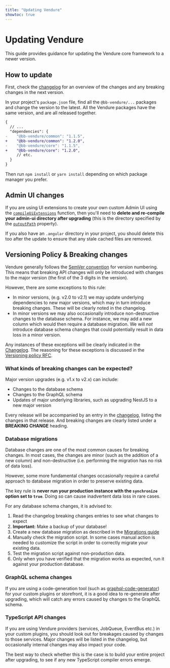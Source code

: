 ```yaml
---
title: "Updating Vendure"
showtoc: true
---
```


# Updating Vendure

This guide provides guidance for updating the Vendure core framework to a newer version.

## How to update

First, check the [changelog](https://github.com/vendure-ecommerce/vendure/blob/master/CHANGELOG.md) for an overview of the changes and any breaking changes in the next version.

In your project's `package.json` file, find all the `@bb-vendure/...` packages and change the version
to the latest. All the Vendure packages have the same version, and are all released together.

```diff
{
  // ...
  "dependencies": {
-    "@bb-vendure/common": "1.1.5",
+    "@bb-vendure/common": "1.2.0",
-    "@bb-vendure/core": "1.1.5",
+    "@bb-vendure/core": "1.2.0",
     // etc.
  }
}
```

Then run `npm install` or `yarn install` depending on which package manager you prefer.

## Admin UI changes

If you are using UI extensions to create your own custom Admin UI using the [`compileUiExtensions`](/reference/admin-ui-api/ui-devkit/compile-ui-extensions/) function, then you'll need to **delete and re-compile your admin-ui directory after upgrading** (this is the directory specified by the [`outputPath`](/reference/admin-ui-api/ui-devkit/ui-extension-compiler-options#outputpath) property).

If you also have an `.angular` directory in your project, you should delete this too after the update to ensure that any stale cached files are removed.


## Versioning Policy & Breaking changes

Vendure generally follows the [SemVer convention](https://semver.org/) for version numbering. This means that breaking API changes will only be introduced with changes to the major version (the first of the 3 digits in the version).

However, there are some exceptions to this rule:

- In minor versions, (e.g. v2.0 to v2.1) we may update underlying dependencies to new major versions, which may in turn introduce breaking changes. These will be clearly noted in the changelog.
- In minor versions we may also occasionally introduce non-destructive changes to the database schema. For instance, we may add a new column which would then require a database migration. We will _not_ introduce database schema changes that could potentially result in data loss in a minor version.

Any instances of these exceptions will be clearly indicated in the [Changelog](https://github.com/vendure-ecommerce/vendure/blob/master/CHANGELOG.md). The reasoning for these exceptions is discussed in the [Versioning policy RFC](https://github.com/vendure-ecommerce/vendure/issues/1846).

### What kinds of breaking changes can be expected?

Major version upgrades (e.g. v1.x to v2.x) can include:

* Changes to the database schema
* Changes to the GraphQL schema
* Updates of major underlying libraries, such as upgrading NestJS to a new major version

Every release will be accompanied by an entry in the [changelog](https://github.com/vendure-ecommerce/vendure/blob/master/CHANGELOG.md), listing the changes in that release. And breaking changes are clearly listed under a **BREAKING CHANGE** heading.

### Database migrations

Database changes are one of the most common causes for breaking changes. In most cases, the changes are minor (such as the addition of a new column) and non-destructive (i.e. performing the migration has no risk of data loss).

However, some more fundamental changes occasionally require a careful approach to database migration in order to preserve existing data.

The key rule is **never run your production instance with the `synchronize` option set to `true`**. Doing so can cause inadvertent data loss in rare cases.

For any database schema changes, it is advised to:

1. Read the changelog breaking changes entries to see what changes to expect
2. **Important:** Make a backup of your database!
3. Create a new database migration as described in the [Migrations guide](/guides/developer-guide/migrations/)
4. Manually check the migration script. In some cases manual action is needed to customize the script in order to correctly migrate your existing data.
5. Test the migration script against non-production data.
6. Only when you have verified that the migration works as expected, run it against your production database.

### GraphQL schema changes

If you are using a code-generation tool (such as [graphql-code-generator](https://graphql-code-generator.com/)) for your custom plugins or storefront, it is a good idea to re-generate after upgrading, which will catch any errors caused by changes to the GraphQL schema.

### TypeScript API changes

If you are using Vendure providers (services, JobQueue, EventBus etc.) in your custom plugins, you should look out for breakages caused by changes to those services. Major changes will be listed in the changelog, but occasionally internal changes may also impact your code. 

The best way to check whether this is the case is to build your entire project after upgrading, to see if any new TypeScript compiler errors emerge.

